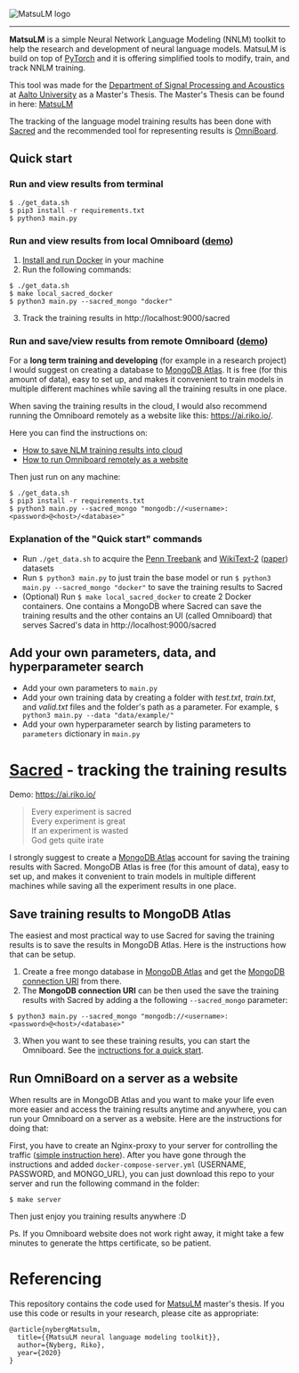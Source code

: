 ![MatsuLM logo](https://riko.io/images/coding_projects/matsulm_logo.png)

--------------------------------------------------------------------------------

**MatsuLM** is a simple Neural Network Language Modeling (NNLM) toolkit to help the research and development of neural language models. MatsuLM is build on top of [PyTorch](https://github.com/pytorch/pytorch) and it is offering simplified tools to modify, train, and track NNLM training. 

This tool was made for the [Department of Signal Processing and Acoustics](https://www.aalto.fi/en/department-of-signal-processing-and-acoustics) at [Aalto University](https://www.aalto.fi/en) as a Master's Thesis. The Master's Thesis can be found in here: [MatsuLM](https://riko.io/matsulm.pdf)

The tracking of the language model training results has been done with [Sacred](https://github.com/IDSIA/sacred) and the recommended tool for representing results is [OmniBoard](https://github.com/vivekratnavel/omniboard).

## Quick start

### Run and view results from terminal

```
$ ./get_data.sh
$ pip3 install -r requirements.txt
$ python3 main.py
```

### Run and view results from local Omniboard ([demo](https://ai.riko.io/))

1. [Install and run Docker](https://www.docker.com/get-started) in your machine
2. Run the following commands:
```
$ ./get_data.sh
$ make local_sacred_docker
$ python3 main.py --sacred_mongo "docker"
```
3. Track the training results in http://localhost:9000/sacred

### Run and save/view results from remote Omniboard ([demo](https://ai.riko.io/))
For a **long term training and developing** (for example in a research project) I would suggest on creating a database to [MongoDB Atlas](https://www.mongodb.com/cloud/atlas). It is free (for this amount of data), easy to set up, and makes it convenient to train models in multiple different machines while saving all the training results in one place. 

When saving the training results in the cloud, I would also recommend running the Omniboard remotely as a website like this: https://ai.riko.io/. 

Here you can find the instructions on: 
- [How to save NLM training results into cloud](#save_to_mongo)
- [How to run Omniboard remotely as a website](#omniboard_website)

Then just run on any machine:
```
$ ./get_data.sh
$ pip3 install -r requirements.txt
$ python3 main.py --sacred_mongo "mongodb://<username>:<password>@<host>/<database>"
```

### Explanation of the "Quick start" commands
+ Run `./get_data.sh` to acquire the [Penn Treebank](https://www.isca-speech.org/archive/archive_papers/interspeech_2011/i11_0605.pdf) and [WikiText-2](https://www.salesforce.com/products/einstein/ai-research/the-wikitext-dependency-language-modeling-dataset/) ([paper](https://arxiv.org/abs/1609.07843)) datasets
+ Run `$ python3 main.py` to just train the base model or run `$ python3 main.py --sacred_mongo "docker"` to save the training results to Sacred
+ (Optional) Run `$ make local_sacred_docker` to create 2 Docker containers. One contains a MongoDB where Sacred can save the training results and the other contains an UI (called Omniboard) that serves Sacred's data in http://localhost:9000/sacred

## Add your own parameters, data, and hyperparameter search
+ Add your own parameters to `main.py`
+ Add your own training data by creating a folder with _test.txt_, _train.txt_, and _valid.txt_ files and the folder's path as a parameter. For example, `$ python3 main.py --data "data/example/"`
+ Add your own hyperparameter search by listing parameters to `parameters` dictionary in `main.py`




# [Sacred](https://github.com/IDSIA/sacred) - tracking the training results
Demo: https://ai.riko.io/
> Every experiment is sacred  
> Every experiment is great  
> If an experiment is wasted  
> God gets quite irate  

I strongly suggest to create a [MongoDB Atlas](https://www.mongodb.com/cloud/atlas) account for saving the training results with Sacred. MongoDB Atlas is free (for this amount of data), easy to set up, and makes it convenient to train models in multiple different machines while saving all the experiment results in one place.


## <a name="save_to_mongo"></a> Save training results to MongoDB Atlas
The easiest and most practical way to use Sacred for saving the training results is to save the results in MongoDB Atlas. Here is the instructions how that can be setup.

1. Create a free mongo database in [MongoDB Atlas](https://www.mongodb.com/) and get the [MongoDB connection URI](https://docs.mongodb.com/manual/reference/connection-string/) from there.
2. The **MongoDB connection URI** can be then used the save the training results with Sacred by adding a the following `--sacred_mongo` parameter:
```
$ python3 main.py --sacred_mongo "mongodb://<username>:<password>@<host>/<database>"
```
3. When you want to see these training results, you can start the Omniboard. See the [inctructions for a quick start](https://vivekratnavel.github.io/omniboard/#/quick-start).


## <a name="omniboard_website"></a> Run OmniBoard on a server as a website
When results are in MongoDB Atlas and you want to make your life even more easier and access the training results anytime and anywhere, you can run your Omniboard on a server as a website. Here are the instructions for doing that:

First, you have to create an Nginx-proxy to your server for controlling the traffic ([simple instruction here](https://medium.com/@francoisromain/host-multiple-websites-with-https-inside-docker-containers-on-a-single-server-18467484ab95)). After you have gone through the instructions and added `docker-compose-server.yml` (USERNAME, PASSWORD, and MONGO_URL), you can just download this repo to your server and run the following command in the folder:
```
$ make server
```

Then just enjoy you training results anywhere :D

Ps. If you Omniboard website does not work right away, it might take a few minutes to generate the https certificate, so be patient.



# Referencing

This repository contains the code used for [MatsuLM](https://riko.io/matsulm.pdf) master's thesis. If you use this code or results in your research, please cite as appropriate:
```
@article{nybergMatsulm,
  title={{MatsuLM neural language modeling toolkit}},
  author={Nyberg, Riko},
  year={2020}
}
```

